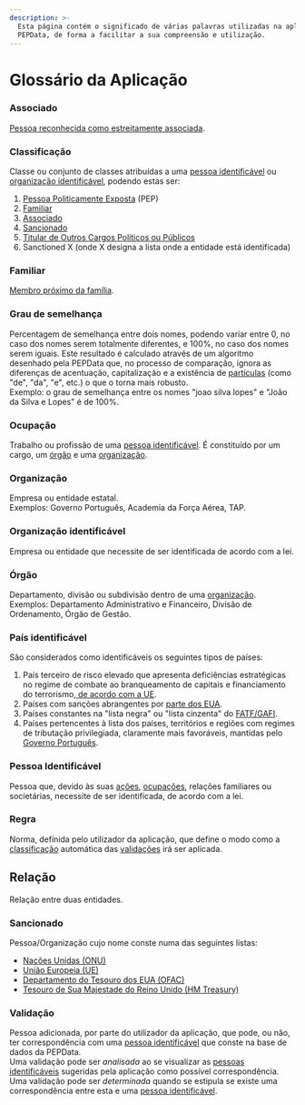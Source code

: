 ```yaml
---
description: >-
  Esta página contém o significado de várias palavras utilizadas na aplicação da
  PEPData, de forma a facilitar a sua compreensão e utilização.
---
```


# Glossário da Aplicação

### Associado

[Pessoa reconhecida como estreitamente associada](glossario-legal-portugal.md#pessoa-reconhecida-como-estreitamente-associada).

### Classificação

Classe ou conjunto de classes atribuídas a uma [pessoa identificável](glossario-aplicacao.md#pessoa-identificavel) ou [organização identificável](glossario-aplicacao.md#organizacao-identificavel),  podendo estas ser:

1. [Pessoa Politicamente Exposta](glossario-legal-portugal.md#pessoa-politicamente-exposta) (PEP)
2. [Familiar](glossario-aplicacao.md#familiar)
3. [Associado](glossario-aplicacao.md#associado)
4. [Sancionado](glossario-aplicacao.md#sancionado)
5. [Titular de Outros Cargos Políticos ou Públicos](glossario-legal-portugal.md#titular-de-outros-cargos-politicos-ou-publicos)
6. Sanctioned X (onde X designa a lista onde a entidade está identificada)

### Familiar

[Membro próximo da família](glossario-legal-portugal.md#membro-proximo-da-familia).

### Grau de semelhança

Percentagem de semelhança entre dois nomes, podendo variar entre 0, no caso dos nomes serem totalmente diferentes, e 100%, no caso dos nomes serem iguais. Este resultado é calculado através de um algoritmo desenhado pela PEPData que, no processo de comparação, ignora as diferenças de acentuação, capitalização e a existência de [partículas](https://www.irn.mj.pt/IRN/sections/irn/a\_registral/registo-civil/docs-do-civil/dar-o-nome/) (como "de", "da", "e", etc.) o que o torna mais robusto.\
Exemplo: o grau de semelhança entre os nomes "joao silva lopes" e "João da Silva e Lopes" é de 100%.

### Ocupação

Trabalho ou profissão de uma [pessoa identificável](glossario-aplicacao.md#pessoa-identificavel). É constituído por um cargo, um [órgão](glossario-aplicacao.md#orgao) e uma [organização](glossario-aplicacao.md#organizacao).

### Organização

Empresa ou entidade estatal.\
Exemplos: Governo Português, Academia da Força Aérea, TAP.

### Organização identificável

Empresa ou entidade que necessite de ser identificada de acordo com a lei.

### Órgão

Departamento, divisão ou subdivisão dentro de uma [organização](glossario-aplicacao.md#organizacao).\
Exemplos: Departamento Administrativo e Financeiro, Divisão de Ordenamento, Órgão de Gestão.

### País identificável

São considerados como identificáveis os seguintes tipos de países:

1. País terceiro de risco elevado que apresenta deficiências estratégicas no regime de combate ao branqueamento de capitais e financiamento do terrorismo,[ de acordo com a UE](https://eur-lex.europa.eu/eli/reg\_del/2023/410).
2. Países com sanções abrangentes por [parte dos EUA](https://home.treasury.gov/policy-issues/financial-sanctions/sanctions-programs-and-country-information).
3. Países constantes na "lista negra" ou "lista cinzenta" do [FATF/GAFI](https://www.fatf-gafi.org/en/countries/black-and-grey-lists.html).
4. Países pertencentes à lista dos países, territórios e regiões com regimes de tributação privilegiada, claramente mais favoráveis, mantidas pelo [Governo Português](https://data.dre.pt/eli/port/309-A/2020/12/31/p/dre).

### Pessoa Identificável

Pessoa que, devido às suas [ações](glossario-aplicacao.md#sancionado), [ocupações](glossario-aplicacao.md#ocupacao), relações familiares ou societárias, necessite de ser identificada, de acordo com a lei.

### Regra

Norma, definida pelo utilizador da aplicação, que define o modo como a [classificação](glossario-aplicacao.md#classificacao) automática das [validações](glossario-aplicacao.md#validacao) irá ser aplicada.

## Relação

Relação entre duas entidades.

### Sancionado

Pessoa/Organização cujo nome conste numa das seguintes listas:

* [Nações Unidas (ONU)](https://www.un.org/securitycouncil/)
* [União Europeia (UE)](https://www.sanctionsmap.eu/#/main)
* [Departamento do Tesouro dos EUA (OFAC)](https://www.treasury.gov/resource-center/sanctions/SDN-List/Pages/default.aspx)
* [Tesouro de Sua Majestade do Reino Unido (HM Treasury)](https://www.gov.uk/government/organisations/hm-treasury)

### Validação

Pessoa adicionada, por parte do utilizador da aplicação, que pode, ou não, ter correspondência com uma [pessoa identificável](glossario-aplicacao.md#pessoa-identificavel) que conste na base de dados da PEPData.\
Uma validação pode ser _analisada_ ao se visualizar as [pessoas identificáveis](glossario-aplicacao.md#pessoa-identificavel) sugeridas pela aplicação como possível correspondência.\
Uma validação pode ser _determinada_ quando se estipula se existe uma correspondência entre esta e uma [pessoa identificável](glossario-aplicacao.md#pessoa-identificavel).

